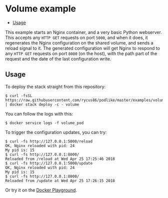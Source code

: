 # Volume example

- [Usage](#usage)

This example starts an Nginx container, and a very basic Python webserver. This accepts any `HTTP GET` requests on port `5000`, and when it does, it regenerates the Nginx configuration on the shared volume, and sends a reload signal to it. The generated configuration will get Nginx to respond to any `HTTP GET` requests on port `8000` (on the host), with the path part of the request and the date of the last configuration write.

## Usage

To deploy the stack straight from this repository:

```shell
$ curl -fsSL https://raw.githubusercontent.com/rycus86/podlike/master/examples/volume/stack.yml | docker stack deploy -c - volume
```

You can follow the logs with this:

```shell
$ docker service logs -f volume_pod
```

To trigger the configuration updates, you can try:

```shell
$ curl -fs http://127.0.0.1:5000/reload
OK, Nginx reloaded with pid: 24
My pid is: 15
$ curl -fs http://127.0.0.1:8000/
Reloaded from /reload at Wed Apr 25 17:25:46 2018
$ curl -fs http://127.0.0.1:5000/update
OK, Nginx reloaded with pid: 24
My pid is: 15
$ curl -fs http://127.0.0.1:8000/
Reloaded from /update at Wed Apr 25 17:26:15 2018
```

Or try it on the [Docker Playground](https://labs.play-with-docker.com/?stack=https://raw.githubusercontent.com/rycus86/podlike/master/examples/volume/stack.yml&stack_name=volume).

